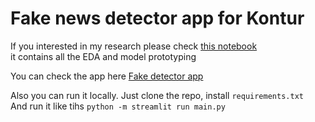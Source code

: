 # Fake news detector app for Kontur

If you interested in my research please check [this notebook](/konmyp.ipynb)  
it contains all the EDA and model prototyping

You can check the app here [Fake detector app](https://share.streamlit.io/tinctura13/kontyp/app/main.py)

Also you can run it locally. Just clone the repo, install `requirements.txt`  
And run it like tihs `python -m streamlit run main.py`
